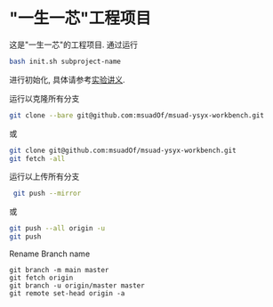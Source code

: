 # "一生一芯"工程项目

这是"一生一芯"的工程项目. 通过运行
```bash
bash init.sh subproject-name
```
进行初始化, 具体请参考[实验讲义][lecture note].

[lecture note]: https://ysyx.oscc.cc/docs/

运行以克隆所有分支
```bash
git clone --bare git@github.com:msuadOf/msuad-ysyx-workbench.git
```
或
```bash
git clone git@github.com:msuadOf/msuad-ysyx-workbench.git
git fetch -all
```

运行以上传所有分支
```bash
 git push --mirror
```
或
```bash
git push --all origin -u
git push
```

Rename Branch name
```shell
git branch -m main master
git fetch origin
git branch -u origin/master master
git remote set-head origin -a
```
